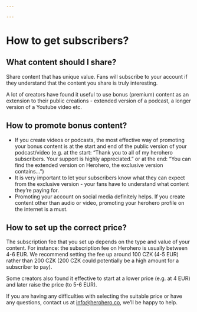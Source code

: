 ```yaml
---

---
```

# How to get subscribers?

## What content should I share?

Share content that has unique value. Fans will subscribe to your account if they understand that the content you share is truly interesting.

A lot of creators have found it useful to use bonus (premium) content as an extension to their public creations - extended version of a podcast, a longer version of a Youtube video etc.

## How to promote bonus content?

* If you create videos or podcasts, the most effective way of promoting your bonus content is at the start and end of the public version of your podcast/video (e.g. at the start: “Thank you to all of my herohero subscribers. Your support is highly appreciated.” or at the end: “You can find the extended version on Herohero, the exclusive version contains…”)
* It is very important to let your subscribers know what they can expect from the exclusive version - your fans have to understand what content they’re paying for.
* Promoting your account on social media definitely helps. If you create content other than audio or video, promoting your herohero profile on the internet is a must.

## How to set up the correct price?

The subscription fee that you set up depends on the type and value of your content. For instance: the subscription fee on Herohero is usually between 4-6 EUR. We recommend setting the fee up around 100 CZK (4-5 EUR) rather than 200 CZK (200 CZK could potentially be a high amount for a subscriber to pay).

Some creators also found it effective to start at a lower price (e.g. at 4 EUR) and later raise the price (to 5-6 EUR).

If you are having any difficulties with selecting the suitable price or have any questions, contact us at [info@herohero.co](mailto:info@herohero.co), we’ll be happy to help.